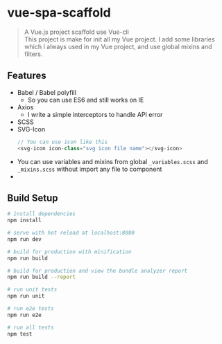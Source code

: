 # vue-spa-scaffold

> A Vue.js project scaffold use Vue-cli  
> This project is make for init all my Vue project. 
> I add some libraries which I always used in my Vue project, and use global mixins and filters.

## Features

* Babel / Babel polyfill
  * So you can use ES6 and still works on IE
* Axios
  * I write a simple interceptors to handle API error 
* SCSS
* SVG-Icon
  ``` javascript
  // You can use icon like this
  <svg-icon icon-class="svg icon file name"></svg-icon>  
  ```
* You can use variables and mixins from global `_variables.scss` and `_mixins.scss` without import any file to component
* 

## Build Setup

``` bash
# install dependencies
npm install

# serve with hot reload at localhost:8080
npm run dev

# build for production with minification
npm run build

# build for production and view the bundle analyzer report
npm run build --report

# run unit tests
npm run unit

# run e2e tests
npm run e2e

# run all tests
npm test
```
